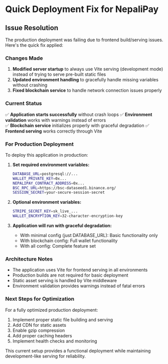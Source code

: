 # Quick Deployment Fix for NepaliPay

## Issue Resolution

The production deployment was failing due to frontend build/serving issues. Here's the quick fix applied:

### Changes Made

1. **Modified server startup** to always use Vite serving (development mode) instead of trying to serve pre-built static files
2. **Updated environment handling** to gracefully handle missing variables without crashing
3. **Fixed blockchain service** to handle network connection issues properly

### Current Status

✅ **Application starts successfully** without crash loops
✅ **Environment validation** works with warnings instead of errors  
✅ **Blockchain service** initializes properly with graceful degradation
✅ **Frontend serving** works correctly through Vite

### For Production Deployment

To deploy this application in production:

1. **Set required environment variables:**
   ```bash
   DATABASE_URL=postgresql://...
   WALLET_PRIVATE_KEY=0x...
   NEPALIPAY_CONTRACT_ADDRESS=0x...
   BSC_RPC_URL=https://bsc-dataseed1.binance.org/
   SESSION_SECRET=your-secure-session-secret
   ```

2. **Optional environment variables:**
   ```bash
   STRIPE_SECRET_KEY=sk_live_...
   WALLET_ENCRYPTION_KEY=32-character-encryption-key
   ```

3. **Application will run with graceful degradation:**
   - With minimal config (just DATABASE_URL): Basic functionality only
   - With blockchain config: Full wallet functionality  
   - With all config: Complete feature set

### Architecture Notes

- The application uses Vite for frontend serving in all environments
- Production builds are not required for basic deployment
- Static asset serving is handled by Vite middleware
- Environment validation provides warnings instead of fatal errors

### Next Steps for Optimization

For a fully optimized production deployment:

1. Implement proper static file building and serving
2. Add CDN for static assets
3. Enable gzip compression
4. Add proper caching headers
5. Implement health checks and monitoring

This current setup provides a functional deployment while maintaining development-like serving for reliability.